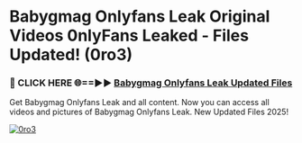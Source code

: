 # Babygmag Onlyfans Leak Original Videos 0nlyFans Leaked - Files Updated! (0ro3)

<h3>🔴 CLICK HERE 🌐==►► <a href="https://tinyurl.com/x26r9saj" rel="nofollow">Babygmag Onlyfans Leak Updated Files</a></h3>

Get Babygmag Onlyfans Leak and all content. Now you can access all videos and pictures of Babygmag Onlyfans Leak. New Updated Files 2025!

[![0ro3](https://i.imgur.com/LkgZPqh.gif)](https://tinyurl.com/x26r9saj)

